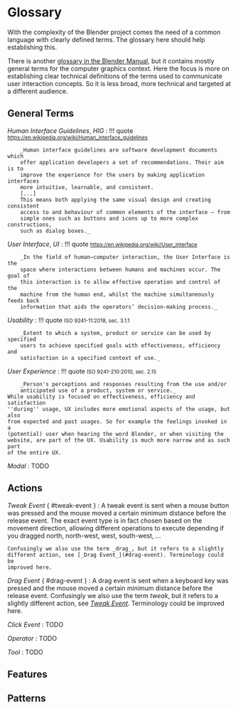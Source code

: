 # Glossary

With the complexity of the Blender project comes the need of a common language
with clearly defined terms. The glossary here should help establishing this.

There is another [glossary in the Blender
Manual](https://docs.blender.org/manual/en/latest/glossary/index.html), but it
contains mostly general terms for the computer graphics context. Here the focus
is more on establishing clear technical definitions of the terms used to
communicate user interaction concepts. So it is less broad, more technical and
targeted at a different audience.

## General Terms

_Human Interface Guidelines_, _HIG_
:   !!! quote
        <small>https://en.wikipedia.org/wiki/Human_interface_guidelines</small>

        _Human interface guidelines are software development documents which
        offer application developers a set of recommendations. Their aim is to
        improve the experience for the users by making application interfaces
        more intuitive, learnable, and consistent.  
        [...]  
        This means both applying the same visual design and creating consistent
        access to and behaviour of common elements of the interface – from
        simple ones such as buttons and icons up to more complex constructions,
        such as dialog boxes._

_User Interface_, _UI_
:   !!! quote
        <small>https://en.wikipedia.org/wiki/User_interface</small>

        _In the field of human–computer interaction, the User Interface is the
        space where interactions between humans and machines occur. The goal of
        this interaction is to allow effective operation and control of the
        machine from the human end, whilst the machine simultaneously feeds back
        information that aids the operators’ decision-making process._

_Usability_
: !!! quote
        <small>ISO 9241-11:2018, sec. 3.1.1</small>

        _Extent to which a system, product or service can be used by specified
        users to achieve specified goals with effectiveness, efficiency and
        satisfaction in a specified context of use._

_User Experience_
: !!! quote
        <small>ISO 9241-210:2010, sec. 2.15</small>

        _Person's perceptions and responses resulting from the use and/or
        anticipated use of a product, system or service._
    While usability is focused on effectiveness, efficiency and satisfaction
    ''during'' usage, UX includes more emotional aspects of the usage, but also
    from expected and past usages. So for example the feelings invoked in a
    (potential) user when hearing the word Blender, or when visiting the
    website, are part of the UX. Usability is much more narrow and as such part
    of the entire UX.

_Modal_
:   TODO

## Actions

_Tweak Event_ { #tweak-event }
:   A tweak event is sent when a mouse button was pressed and the mouse moved a
    certain minimum distance before the release event. The exact event type is
    in fact chosen based on the movement direction, allowing different
    operations to execute depending if you dragged north, north-west, west,
    south-west, ...

    Confusingly we also use the term _drag_, but it refers to a slightly
    different action, see [_Drag Event_](#drag-event). Terminology could be
    improved here.

_Drag Event_ { #drag-event }
:   A drag event is sent when a keyboard key was pressed and the mouse moved a
    certain minimum distance before the release event.
    Confusingly we also use the term _tweak_, but it refers to a slightly
    different action, see [_Tweak Event_](#tweak-event). Terminology could be
    improved here.

_Click Event_
:   TODO

_Operator_
:   TODO

_Tool_
:   TODO

## Features

## Patterns
